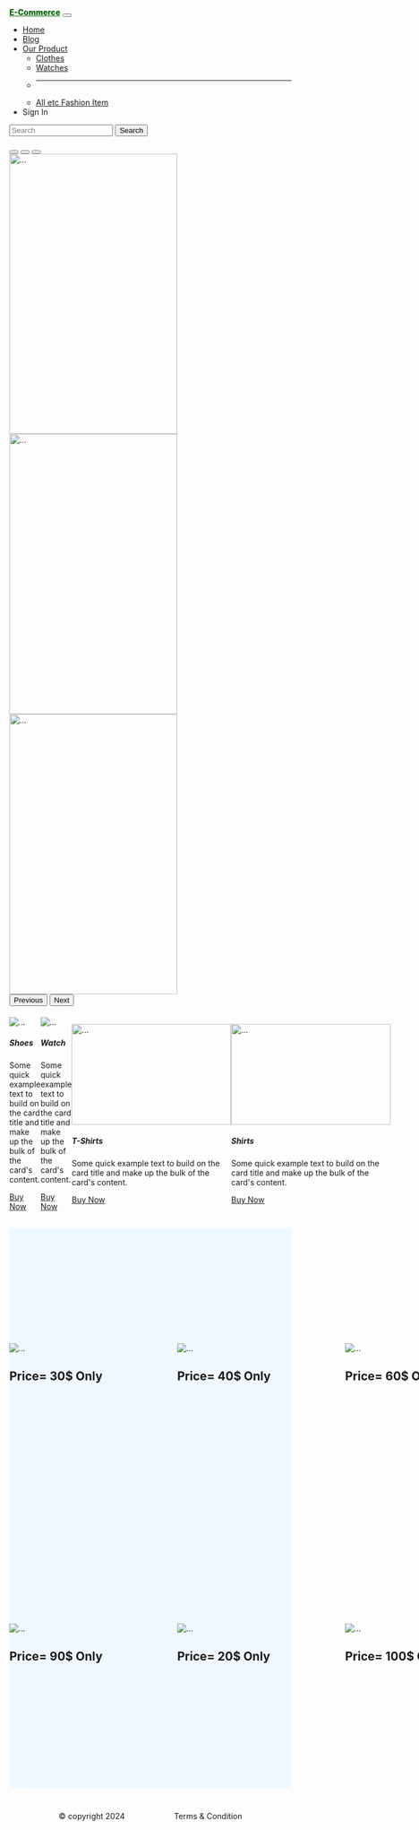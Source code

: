 <!doctype html>
<html lang="en">

<head>
  <meta charset="utf-8">
  <meta name="viewport" content="width=device-width, initial-scale=1">
  <title>E-Commerces</title>
  <link href="https://cdn.jsdelivr.net/npm/bootstrap@5.3.2/dist/css/bootstrap.min.css" rel="stylesheet"
    integrity="sha384-T3c6CoIi6uLrA9TneNEoa7RxnatzjcDSCmG1MXxSR1GAsXEV/Dwwykc2MPK8M2HN" crossorigin="anonymous">
</head>

<body>
  <nav class="navbar navbar-expand-lg bg-body-tertiary">
    <div class="container-fluid">
      <a class="navbar-brand" href="#" style="font-weight: 800; color: darkgreen;">E-Commerce</a>
      <button class="navbar-toggler" type="button" data-bs-toggle="collapse" data-bs-target="#navbarSupportedContent"
        aria-controls="navbarSupportedContent" aria-expanded="false" aria-label="Toggle navigation">
        <span class="navbar-toggler-icon"></span>
      </button>
      <div class="collapse navbar-collapse" id="navbarSupportedContent">
        <ul class="navbar-nav me-auto mb-2 mb-lg-0">
          <li class="nav-item">
            <a class="nav-link active" aria-current="page" href="#">Home</a>
          </li>
          <li class="nav-item">
            <a class="nav-link" href="#">Blog</a>
          </li>
          <li class="nav-item dropdown">
            <a class="nav-link dropdown-toggle" href="#" role="button" data-bs-toggle="dropdown" aria-expanded="false">
              Our Product
            </a>
            <ul class="dropdown-menu">
              <li><a class="dropdown-item" href="#">Clothes</a></li>
              <li><a class="dropdown-item" href="#">Watches</a></li>
              <li>
                <hr class="dropdown-divider">
              </li>
              <li><a class="dropdown-item" href="#">All etc Fashion Item</a></li>
            </ul>
          </li>
          <li class="nav-item">
            <a class="nav-link disabled" aria-disabled="true">Sign In</a>
          </li>
        </ul>
        <form class="d-flex" role="search">
          <input class="form-control me-2" type="search" placeholder="Search" aria-label="Search">
          <button class="btn btn-outline-success" type="submit">Search</button>
        </form>
      </div>
    </div>
  </nav>
  <div id="carouselExampleIndicators" class="carousel slide">
    <div class="carousel-indicators">
      <button type="button" data-bs-target="#carouselExampleIndicators" data-bs-slide-to="0" class="active"
        aria-current="true" aria-label="Slide 1"></button>
      <button type="button" data-bs-target="#carouselExampleIndicators" data-bs-slide-to="1"
        aria-label="Slide 2"></button>
      <button type="button" data-bs-target="#carouselExampleIndicators" data-bs-slide-to="2"
        aria-label="Slide 3"></button>
    </div>
    <div class="carousel-inner">
      <div class="carousel-item active">
        <img src="./pexels-photo-298863 mens or watches.jpeg" class="d-block w-100" alt="..." style=" width:300px; height: 500px;">
      </div>
      <div class="carousel-item">
        <img src="./download watch 2.jfif" class="d-block w-100" alt="..." style=" width:300px; height: 500px;">
      </div>
      <div class="carousel-item">
        <img src="./Shoes.webp" class="d-block w-100" alt="..." style=" width:300px; height: 500px;">
      </div>
    </div>
    <button class="carousel-control-prev" type="button" data-bs-target="#carouselExampleIndicators"
      data-bs-slide="prev">
      <span class="carousel-control-prev-icon" aria-hidden="true"></span>
      <span class="visually-hidden">Previous</span>
    </button>
    <button class="carousel-control-next" type="button" data-bs-target="#carouselExampleIndicators"
      data-bs-slide="next">
      <span class="carousel-control-next-icon" aria-hidden="true"></span>
      <span class="visually-hidden">Next</span>
    </button>
  </div>
  <div style=" display: flex; align-items: center; justify-content: space-around; margin-top: 20px;">
    <div class="card" style="width: 18rem;">
      <img src="./photo-1617689563472-c66428e83d17 shoes save.avif" class="card-img-top" alt="...">
      <div class="card-body">
        <h5 class="card-title">Shoes</h5>
        <p class="card-text">Some quick example text to build on the card title and make up the bulk of the card's
          content.</p>
        <a href="#" class="btn btn-primary">Buy Now</a>
      </div>
    </div>
    <div class="card" style="width: 18rem;">
      <img src="./c42af627abc222376be52d4512e26ce9 save img.jpg" class="card-img-top" alt="...">
      <div class="card-body">
        <h5 class="card-title">Watch</h5>
        <p class="card-text">Some quick example text to build on the card title and make up the bulk of the card's
          content.</p>
        <a href="#" class="btn btn-primary">Buy Now</a>
      </div>
    </div>
    <div class="card" style="width: 18rem;">
      <img src="./images (1).jfif" class="card-img-top" alt="..." style="width: 285px; height: 180px;">
      <div class="card-body">
        <h5 class="card-title">T-Shirts</h5>
        <p class="card-text">Some quick example text to build on the card title and make up the bulk of the card's
          content.</p>
        <a href="#" class="btn btn-primary">Buy Now</a>
      </div>
    </div>
    <div class="card" style="width: 18rem;">
      <img src="./images (2).jfif" class="card-img-top" alt="..." style="width: 285px; height: 180px;">
      <div class="card-body">
        <h5 class="card-title">Shirts</h5>
        <p class="card-text">Some quick example text to build on the card title and make up the bulk of the card's
          content.</p>
        <a href="#" class="btn btn-primary">Buy Now</a>
      </div>
    </div>
  </div>
  <div
    style="display: grid; grid-template-columns: repeat(4,300px);  margin-top: 30px;  align-items: center; justify-content: space-evenly; height: 1000px; background-color: aliceblue">
    <div class="card" style="width: 18rem;">
      <img src="./download imges 345.jfif" class="card-img-top" alt="...">
      <div class="card-body">
        <p class="card-text">
        <h2>Price= 30$ Only</h2>
        </p>
      </div>
    </div>
    <div class="card" style="width: 18rem;">
      <img src="./download shhhhhh 125.jfif" class="card-img-top" alt="...">
      <div class="card-body">
        <p class="card-text">
        <h2>Price= 40$ Only</h2>
        </p>
      </div>
    </div>
    <div class="card" style="width: 18rem;">
      <img src="./images (3).jfif" class="card-img-top" alt="...">
      <div class="card-body">
        <p class="card-text">
        <h2>Price= 60$ Only</h2>
        </p>
      </div>
    </div>
    <div class="card" style="width: 18rem;">
      <img src="./download imges 345.jfif" class="card-img-top" alt="...">
      <div class="card-body">
        <p class="card-text">
        <h2>Price= 80$ Only</h2>
        </p>
      </div>
    </div>
    <div class="card" style="width: 18rem;">
      <img src="./download imges 345.jfif" class="card-img-top" alt="...">
      <div class="card-body">
        <p class="card-text">
        <h2>Price= 90$ Only</h2>
        </p>
      </div>
    </div>
    <div class="card" style="width: 18rem;">
      <img src="./download imges 345.jfif" class="card-img-top" alt="...">
      <div class="card-body">
        <p class="card-text">
        <h2>Price= 20$ Only</h2>
        </p>
      </div>
    </div>
    <div class="card" style="width: 18rem;">
      <img src="./download imges 345.jfif" class="card-img-top" alt="...">
      <div class="card-body">
        <p class="card-text">
        <h2>Price= 100$ Only</h2>
        </p>
      </div>
    </div>
    <div class="card" style="width: 18rem;">
      <img src="./download imges 345.jfif" class="card-img-top" alt="...">
      <div class="card-body">
        <p class="card-text">
        <h2>Price= 30$ Only</h2>
        </p>
      </div>
    </div>
  </div>
  <div style="height: 100px; display: flex; align-items: center; justify-content: space-evenly;">
    <span>&copy; copyright 2024</span>
    <span>Terms & Condition</span>
  </div>
  <script src="https://cdn.jsdelivr.net/npm/bootstrap@5.3.2/dist/js/bootstrap.bundle.min.js"
    integrity="sha384-C6RzsynM9kWDrMNeT87bh95OGNyZPhcTNXj1NW7RuBCsyN/o0jlpcV8Qyq46cDfL"
    crossorigin="anonymous"></script>
</body>

</html>
